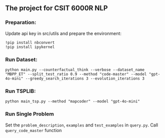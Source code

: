 ## The project for CSIT 6000R NLP

### Preparation:
Update api key in src/utils and prepare the environment:
```
!pip install nbconvert
!pip install ipykernel
```

### Run Dataset:
```
python main.py --counterfactual_think --verbose --dataset_name "MBPP_ET" --split_test_ratio 0.9 --method "code-master" --model "gpt-4o-mini" --greedy_search_iterations 3 --evolution_iterations 3
```

### Run TSPLIB:
```
python main_tsp.py --method "mapcoder" --model "gpt-4o-mini"
```

### Run Single Problem
Set the `problem_description`, `examples` and `test_examples` in `query.py`.
Call `query_code_master` function